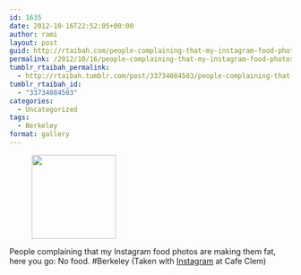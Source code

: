```yaml
---
id: 1635
date: 2012-10-16T22:52:05+00:00
author: rami
layout: post
guid: http://rtaibah.com/people-complaining-that-my-instagram-food-photos/
permalink: /2012/10/16/people-complaining-that-my-instagram-food-photos/
tumblr_rtaibah_permalink:
  - http://rtaibah.tumblr.com/post/33734084503/people-complaining-that-my-instagram-food-photos
tumblr_rtaibah_id:
  - "33734084503"
categories:
  - Uncategorized
tags:
  - Berkeley
format: gallery
---
```

<div id='gallery-133' class='gallery galleryid-1635 gallery-columns-3 gallery-size-thumbnail'>
  <figure class='gallery-item'> 
  
  <div class='gallery-icon landscape'>
    <a href='http://139.59.20.41/2012/10/16/people-complaining-that-my-instagram-food-photos/attachment/1636/'><img width="150" height="150" src="http://139.59.20.41/wp-content/uploads/2012/10/tumblr_mc0cutLaHA1qb4qlko1_1280-150x150.jpg" class="attachment-thumbnail size-thumbnail" alt="" srcset="http://139.59.20.41/wp-content/uploads/2012/10/tumblr_mc0cutLaHA1qb4qlko1_1280-150x150.jpg 150w, http://139.59.20.41/wp-content/uploads/2012/10/tumblr_mc0cutLaHA1qb4qlko1_1280-300x300.jpg 300w, http://139.59.20.41/wp-content/uploads/2012/10/tumblr_mc0cutLaHA1qb4qlko1_1280-100x100.jpg 100w, http://139.59.20.41/wp-content/uploads/2012/10/tumblr_mc0cutLaHA1qb4qlko1_1280.jpg 612w" sizes="100vw" /></a>
  </div></figure>
</div>

People complaining that my Instagram food photos are making them fat, here you go: No food. #Berkeley (Taken with [Instagram](http://instagram.com) at Cafe Clem)
